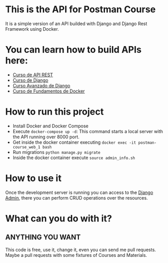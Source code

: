 

# This is the API for Postman Course

It is a simple version of an API builded with Django and Django Rest Framework
using Docker.


# You can learn how to build APIs here:

- [Curso de API REST](https://platzi.com/clases/api-rest/)
- [Curso de Django](https://platzi.com/clases/django/)
- [Curso Avanzado de Django](https://platzi.com/clases/django-avanzado/)
- [Curso de Fundamentos de Docker](https://platzi.com/clases/docker/)

# How to run this project
- Install Docker and Docker Compose
- Execute `docker-compose up -d`: This command starts a local server with the API running over 8000 port.
- Get inside the docker container executing `docker exec -it postman-course_web_1 bash`
- Run migrations `python manage.py migrate`
- Inside the docker container execute `source admin_info.sh`

# How to use it
Once the development server is running you can access to the [Django Admin](http://localhost:8000/admin/), there you can perform CRUD operations over the resources. 


# What can you do with it?
## ANYTHING YOU WANT 

This code is free, use it, change it, even you can send me pull requests. Maybe a pull requests with some fixtures of Courses and Materials.
